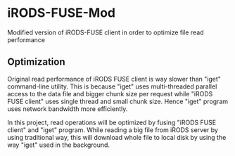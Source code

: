 iRODS-FUSE-Mod
==============

Modified version of iRODS-FUSE client in order to optimize file read performance

Optimization
------------

Original read performance of iRODS FUSE client is way slower than "iget" command-line utility. This is because "iget" uses multi-threaded parallel access to the data file and bigger chunk size per request while "iRODS FUSE client" uses single thread and small chunk size. Hence "iget" program uses network bandwidth more efficiently.

In this project, read operations will be optimized by fusing "iRODS FUSE client" and "iget" program. While reading a big file from iRODS server by using traditional way, this will download whole file to local disk by using the way "iget" used in the background.
